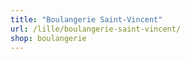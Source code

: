 ```yaml
---
title: "Boulangerie Saint-Vincent"
url: /lille/boulangerie-saint-vincent/
shop: boulangerie
---
```

